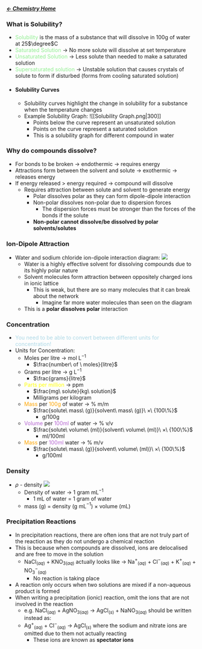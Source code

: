 ##### [← Chemistry Home](Chemistry%20Home%20-%20Year%2011)

### What is Solubility?
- <span style="color:lightgreen;">Solubility</span> is the mass of a substance that will dissolve in 100g of water at 25$\degree$C
- <span style="color:lightgreen;">Saturated Solution</span> → No more solute will dissolve at set temperature
- <span style="color:lightgreen;">Unsaturated Solution</span> → Less solute than needed to make a saturated solution
- <span style="color:lightgreen;">Supersaturated solution</span> → Unstable solution that causes crystals of solute to form if disturbed (forms from cooling saturated solution)
- #### Solubility Curves
	- Solubility curves highlight the change in solubility for a substance when the temperature changes
	- Example Solubility Graph: 
	  ![[Solubility Graph.png|300]]
		- Points below the curve represent an unsaturated solution
		- Points on the curve represent a saturated solution
		- This is a solubility graph for different compound in water

### Why do compounds dissolve?
- For bonds to be broken → endothermic → requires energy
- Attractions form between the solvent and solute → exothermic → releases energy
- If energy released > energy required → compound will dissolve
	- Requires attraction between solute and solvent to generate energy
		- Polar dissolves polar as they can form dipole-dipole interaction
		- Non-polar dissolves non-polar due to dispersion forces
			- The dispersion forces must be stronger than the forces of the bonds if the solute
		- **Non-polar cannot dissolve/be dissolved by polar solvents/solutes**

### Ion-Dipole Attraction
- Water and sodium chloride ion-dipole interaction diagram: 
  ![](Excalidraw/Ion-DipoleAttraction|850|)
	- Water is a highly effective solvent for dissolving compounds due to its highly polar nature
	- Solvent molecules form attraction between oppositely charged ions in ionic lattice
		- This is weak, but there are so many molecules that it can break about the network
			- Imagine far more water molecules than seen on the diagram
	- This is a **polar dissolves polar** interaction

### Concentration
- <span style="color:lightblue;">You need to be able to convert between different units for concentration!</span>
- Units for Concentration:
	- Moles per litre → mol L$^{-1}$
		- $\frac{number\ of \ moles}{litre}$
	- Grams per litre → g L$^{-1}$
		- $\frac{grams}{litre}$
	- <span style="color:yellow;">Parts per million</span> → ppm
		- $\frac{mg\ solute}{kg\ solution}$
		-  Milligrams per kilogram
	- <span style="color:orange;">Mass</span> per <span style="color:orange;">100g</span> of water → % m/m
		- $\frac{solute\ mass\ (g)}{solvent\ mass\ (g)}\ ×\ {100\%}$  
			- g/100g
	- <span style="color:#B666D2;">Volume</span> per <span style="color:#B666D2;">100ml</span> of water → % v/v
		- $\frac{solute\ volume\ (ml)}{solvent\ volume\ (ml)}\ ×\ {100\%}$
			- ml/100ml
	- <span style="color:orange;">Mass</span> per <span style="color:#B666D2;">100ml</span> water → % m/v
		- $\frac{solute\ mass\ (g)}{solvent\ volume\ (ml)}\ ×\ {100\%}$
			- g/100ml

### Density
- $\rho$ - density
  ![](DensityTriangle|300|)
	- Density of water → 1 gram mL$^{-1}$
		- 1 mL of water = 1 gram of water
	- mass (g) = density (g mL$^{-1}$) × volume (mL)

### Precipitation Reactions
- In precipitation reactions, there are often ions that are not truly part of the reaction as they do not undergo a chemical reaction
- This is because when compounds are dissolved, ions are delocalised and are free to move in the solution
	- NaCl$_{(aq)}$ + KNO$_3$$_{(aq)}$ actually looks like → Na$^+$$_{(aq)}$ + Cl$^-$$_{(aq)}$ + K$^+$$_{(aq)}$ + NO$_3^-$$_{(aq)}$
		- No reaction is taking place
- A reaction only occurs when two solutions are mixed if a non-aqueous product is formed
- When writing a precipitation (ionic) reaction, omit the ions that are not involved in the reaction
	- e.g. NaCl$_{(aq)}$ + AgNO$_3$$_{(aq)}$ → AgCl$_{(s)}$ + NaNO$_3$$_{(aq)}$ should be written instead as:
	- Ag$^+$$_{(aq)}$ + Cl$^-$$_{(aq)}$ → AgCl$_{(s)}$ where the sodium and nitrate ions are omitted due to them not actually reacting
		- These ions are known as **spectator ions**